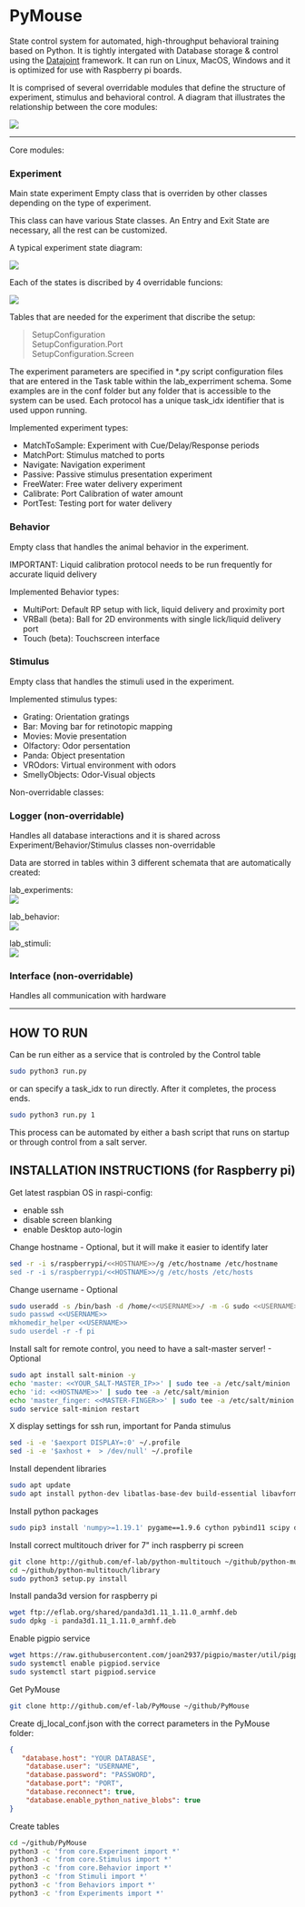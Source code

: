 # PyMouse
State control system for automated, high-throughput behavioral training based on Python. 
It is tightly intergated with Database storage & control using the [Datajoint] framework. 
It can run on Linux, MacOS, Windows and it is optimized for use with Raspberry pi boards. 

It is comprised of several overridable modules that define the structure of experiment, stimulus and behavioral control.
A diagram that illustrates the relationship between the core modules:

<img src="http://www.plantuml.com/plantuml/proxy?cache=no&src=https://raw.githubusercontent.com/ef-lab/PyMouse/master/utils/plantuml/modules.iuml">

[Datajoint]: https://github.com/datajoint/datajoint-python

--- 

Core modules:

### Experiment
Main state experiment Empty class that is overriden by other classes depending on the type of experiment.

This class can have various State classes. An Entry and Exit State are necessary, all the rest can be customized.
 
A typical experiment state diagram:

<img src="http://www.plantuml.com/plantuml/proxy?cache=no&src=https://raw.githubusercontent.com/ef-lab/PyMouse/master/utils/plantuml/states.iuml">

Each of the states is discribed by 4 overridable funcions:

<img src="http://www.plantuml.com/plantuml/proxy?cache=no&src=https://raw.githubusercontent.com/ef-lab/PyMouse/master/utils/plantuml/state_functions.iuml">

Tables that are needed for the experiment that discribe the setup:

> SetupConfiguration  
> SetupConfiguration.Port  
> SetupConfiguration.Screen

The experiment parameters are specified in *.py script configuration files that are entered in the Task table within the lab_experriment schema.
 Some examples are in the conf folder but any folder that is accessible to the system can be used. Each protocol has a unique task_idx identifier that is used uppon running. 

Implemented experiment types:  
* MatchToSample: Experiment with Cue/Delay/Response periods 
* MatchPort: Stimulus matched to ports
* Navigate: Navigation experiment
* Passive: Passive stimulus presentation experiment
* FreeWater: Free water delivery experiment
* Calibrate: Port Calibration of water amount
* PortTest: Testing port for water delivery

### Behavior
Empty class that handles the animal behavior in the experiment.  

IMPORTANT: Liquid calibration protocol needs to be run frequently for accurate liquid delivery

Implemented Behavior types:
* MultiPort:  Default RP setup with lick, liquid delivery and proximity port
* VRBall (beta): Ball for 2D environments with single lick/liquid delivery port
* Touch (beta): Touchscreen interface

### Stimulus
Empty class that handles the stimuli used in the experiment.

Implemented stimulus types:
* Grating: Orientation gratings
* Bar: Moving bar for retinotopic mapping
* Movies: Movie presentation
* Olfactory: Odor persentation
* Panda: Object presentation
* VROdors: Virtual environment with odors
* SmellyObjects: Odor-Visual objects


Non-overridable classes:
### Logger (non-overridable)
Handles all database interactions and it is shared across Experiment/Behavior/Stimulus classes
non-overridable

Data are storred in tables within 3 different schemata that are automatically created:

lab_experiments:  
<img src="http://www.plantuml.com/plantuml/proxy?cache=no&src=https://raw.githubusercontent.com/ef-lab/PyMouse/master/utils/plantuml/experiments.iuml">
  

lab_behavior:  
<img src="http://www.plantuml.com/plantuml/proxy?cache=no&src=https://raw.githubusercontent.com/ef-lab/PyMouse/master/utils/plantuml/behavior.iuml">
  
lab_stimuli:  
<img src="http://www.plantuml.com/plantuml/proxy?cache=no&src=https://raw.githubusercontent.com/ef-lab/PyMouse/master/utils/plantuml/stimuli.iuml">

### Interface (non-overridable)
Handles all communication with hardware

---

## HOW TO RUN
Can be run either as a service that is controled by the Control table
```bash
sudo python3 run.py
```

or can specify a task_idx to run directly. After it completes, the process ends.
```bash
sudo python3 run.py 1 
```


This process can be automated by either a bash script that runs on startup or through control from a salt server. 

## INSTALLATION INSTRUCTIONS (for Raspberry pi)
Get latest raspbian OS
in raspi-config:
 - enable ssh
 - disable screen blanking
 - enable Desktop auto-login

Change hostname - Optional, but it will make it easier to identify later
```bash
sed -r -i s/raspberrypi/<<HOSTNAME>>/g /etc/hostname /etc/hostname
sed -r -i s/raspberrypi/<<HOSTNAME>>/g /etc/hosts /etc/hosts
```

Change username - Optional
```bash
sudo useradd -s /bin/bash -d /home/<<USERNAME>>/ -m -G sudo <<USERNAME>>
sudo passwd <<USERNAME>>
mkhomedir_helper <<USERNAME>>
sudo userdel -r -f pi
```

Install salt for remote control, you need to have a salt-master server! - Optional
```bash
sudo apt install salt-minion -y
echo 'master: <<YOUR_SALT-MASTER_IP>>' | sudo tee -a /etc/salt/minion
echo 'id: <<HOSTNAME>>' | sudo tee -a /etc/salt/minion
echo 'master_finger: <<MASTER-FINGER>>' | sudo tee -a /etc/salt/minion
sudo service salt-minion restart
```

X display settings for ssh run, important for Panda stimulus
```bash
sed -i -e '$aexport DISPLAY=:0' ~/.profile
sed -i -e '$axhost +  > /dev/null' ~/.profile
```

Install dependent libraries
```bash
sudo apt update
sudo apt install python-dev libatlas-base-dev build-essential libavformat-dev libavcodec-dev libswscale-dev libsquish-dev libeigen3-dev libopenal-dev libfreetype6-dev zlib1g-dev libx11-dev libjpeg-dev libvorbis-dev libogg-dev libassimp-dev libode-dev libssl-dev libgles2 libgles1 libegl1 -y
```

Install python packages
```bash
sudo pip3 install 'numpy>=1.19.1' pygame==1.9.6 cython pybind11 scipy datajoint omxplayer-wrapper imageio imageio-ffmpeg
```

Install correct multitouch driver for 7" inch raspberry pi screen
```bash
git clone http://github.com/ef-lab/python-multitouch ~/github/python-multitouch
cd ~/github/python-multitouch/library
sudo python3 setup.py install
```

Install panda3d version for raspberry pi
```bash
wget ftp://eflab.org/shared/panda3d1.11_1.11.0_armhf.deb
sudo dpkg -i panda3d1.11_1.11.0_armhf.deb
```

Enable pigpio service
```bash
wget https://raw.githubusercontent.com/joan2937/pigpio/master/util/pigpiod.servicesudo cp pigpiod.service /etc/systemd/system
sudo systemctl enable pigpiod.service
sudo systemctl start pigpiod.service
```

Get PyMouse
```bash
git clone http://github.com/ef-lab/PyMouse ~/github/PyMouse
```

Create dj_local_conf.json with the correct parameters in the PyMouse folder:
```json
{
   "database.host": "YOUR DATABASE",
    "database.user": "USERNAME",
    "database.password": "PASSWORD",
    "database.port": "PORT",
    "database.reconnect": true,
    "database.enable_python_native_blobs": true
}
```

Create tables
```bash
cd ~/github/PyMouse
python3 -c 'from core.Experiment import *'
python3 -c 'from core.Stimulus import *'
python3 -c 'from core.Behavior import *'
python3 -c 'from Stimuli import *'
python3 -c 'from Behaviors import *'
python3 -c 'from Experiments import *'
```
